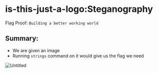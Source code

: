 # is-this-just-a-logo:Steganography

Flag Proof: `Building a better working world`

## Summary:

- We are given an image
- Running `strings` command on it would give us the flag we need

![Untitled](is-this-just-a-logo%20Steganography%2098fa0263bed74d1da1b1639be3658021/Untitled.png)